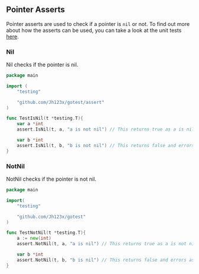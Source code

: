 ## Pointer Asserts

Pointer asserts are used to check if a pointer is `nil` or not.
To find out more about how the asserts can be used, you can take a look at the unit tests [here](../assert/pointers_test.go).

### Nil

Nil checks if the pointer is nil.

```go
package main

import (
    "testing"

    "github.com/Jh123x/gotest/assert"
)

func TestIsNil(t *testing.T){
    var a *int
    assert.IsNil(t, a, "a is not nil") // This returns true as a is nil

    var b *int
    assert.IsNil(t, b, "b is not nil") // This returns false and errors as b is not nil
}
```

### NotNil

NotNil checks if the pointer is not nil.

```go
package main

import(
    "testing"

    "github.com/Jh123x/gotest"
)

func TestNotNil(t *testing.T){
    a := new(int)
    assert.NotNil(t, a, "a is nil") // This returns true as a is not nil

    var b *int
    assert.NotNil(t, b, "b is nil") // This returns false and errors as b is nil
}
```
